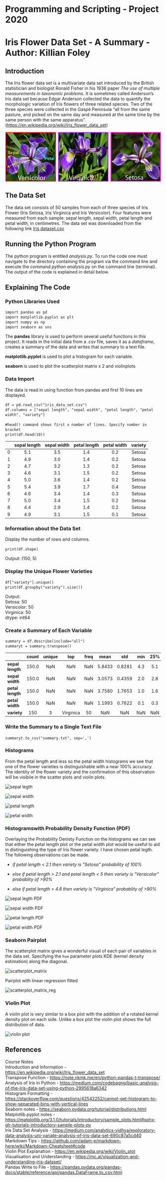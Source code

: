 # Programming and Scripting - Project 2020
# Iris Flower Data Set - A Summary - Author: Killian Foley

## Introduction
The Iris flower data set is a multivariate data set introduced by the British statistician and biologist Ronald Fisher in his 1936 paper *The use of multiple measurements in taxonomic problems*. It is sometimes called Anderson’s Iris data set because Edgar Anderson collected the data to quantify the morphologic variation of Iris flowers of three related species. Two of the three species were collected in the Gaspé Peninsula “all from the same pasture, and picked on the same day and measured at the same time by the same person with the same apparatus”. (https://en.wikipedia.org/wiki/Iris_flower_data_set)

![flowers](Images/iris_varieties.png)

## The Data Set
The data set consists of 50 samples from each of three species of Iris Flower (Iris Setosa, Iris Virginica and Iris Versicolor). Four features were measured from each sample: sepal length, sepal width, petal length and petal width, in centimetres. The data set was downloaded from the following link [Iris dataset.csv](https://tableconvert.com/?output=csv)

## Running the Python Program
The python program is entitled *analysis.py*. To run the code one must navigate to the directory containing the program via the command line and execute the command *python analysis.py* on the command line (terminal). The output of the code is explained in detail below.

## Explaining The Code
### Python Libraries Used
```
import pandas as pd 
import matplotlib.pyplot as plt
import numpy as np
import seaborn as sns
```  

The **pandas** library is used to perform several useful functions in this project. It reads in the initial data from a .csv file, saves it as a *dataframe*, creates a summary of the data and writes that summary to a text file.  
  
**matplotlib.pyplot** is used to plot a histogram for each variable.  
  
**seaborn** is used to plot the scatterplot matrix x 2 and violinplots

### Data Import
The data is read in using function from pandas and first 10 lines are displayed.  
```
df = pd.read_csv("iris_data_set.csv")  
df.columns = ["sepal length", "sepal width", "petal length", "petal width", "variety"]

#head() command shows first x number of lines. Specify number in bracket  
print(df.head(10))  
```
  
|   | sepal length  | sepal width  | petal length  | petal width |variety|
|---|:-------------:|:------------:|:-------------:|:-----------:|:-----:|
| 0           | 5.1          |3.5          | 1.4          |0.2  |Setosa|  
| 1           | 4.9          |3.0          | 1.4          |0.2  |Setosa|  
| 2           | 4.7          |3.2          | 1.3         | 0.2  |Setosa|  
| 3           | 4.6          |3.1          | 1.5         | 0.2  |Setosa|  
| 4           | 5.0          |3.6          | 1.4         | 0.2  |Setosa|  
| 5           | 5.4          |3.9          | 1.7         | 0.4  |Setosa|  
| 6           | 4.6          |3.4          | 1.4         | 0.3  |Setosa|  
| 7           | 5.0          |3.4          | 1.5         | 0.2  |Setosa|  
| 8           | 4.4          |2.9          | 1.4         | 0.2  |Setosa|  
| 9           | 4.9          |3.1          | 1.5         | 0.1  |Setosa|  
  
### Information about the Data Set
Display the number of rows and columns.  
  
`print(df.shape)`  
  
Output: (150, 5)
  
### Display the Unique Flower Varieties
```
df["variety"].unique()  
print(df.groupby("variety").size())
```
Output:  
Setosa:  50  
Versicolor: 50  
Virginica:  50  
dtype:  int64  

### Create a Summary of Each Variable
```
summary = df.describe(include="all")  
summaryt = summary.transpose()  
```  
|           |count    |unique | top | freq | mean     |std  |min  |25%   |50%  |75%  |max
|    ---    |:---:|:---:|:---:|:---:|:---:|:---:|:---:|:---:|:---:|:---:|:---:   
**sepal length**  |150.0 | NaN | NaN | NaN |5.8433  |0.8281  |4.3  |5.1  |5.80  |6.4  |7.9
**sepal width**   |150.0 | NaN | NaN | NaN  |3.0573  |0.4359  |2.0  |2.8  |3.00  |3.3  |4.4
**petal length**  |150.0 | NaN | NaN | NaN  |3.7580  |1.7653  |1.0  |1.6  |4.35  |5.1  |6.9
**petal width**   |150.0 | NaN | NaN | NaN  |1.1993  |0.7622  |0.1  |0.3  |1.30  |1.8  |2.5
**variety** |150 | 3 | Virginica | 50 | NaN | NaN | NaN | NaN | NaN | NaN | NaN
  
### Write the Summary to a Single Text File
```summaryt.to_csv("summary.txt", sep=',')```
### Histograms
From the petal length and less so the petal width histograms we see that one of the flower varieties is distinguishable with a near 100% accuracy. The identity of the flower variety and the confirmation of this observation will be visibile in the scatter plots and violin plots.  
    
![sepal legth](sepal_length.png)  
  
![sepal width](sepal_width.png)  
  
![petal length](petal_length.png)  
  
![petal width](petal_width.png)  
  
### Histogramswith Probability Density Function (PDF)
Overlaying the Probability Denisty Function on the histograms we can see that either the petal length plot or the petal width plot would be useful to aid in distinguishing the type of Iris flower variety. I have chosen petal legth. The following observations can be made.  
* *if petal length < 2.1 then variety is "Setosa" probability of 100%*  
  
* *else if petal length > 2.1 and petal length < 5 then variety is "Versicolor" probablity of >90%*  
  
* *else if petal length > 4.8 then variety is "Virginica" probablity of >90%*  
    
![sepal legth PDF](sepal_length_PDF.png)  
  
![sepal width PDF](sepal_width_PDF.png)  
  
![petal length PDF](petal_length_PDF.png)  
  
![petal width PDF](petal_width_PDF.png)  
  
### Seaborn Pairplot
The scatterplot matrix gives a wonderful visual of each pair of variables in the data set. Specifying the `hue` parameter plots KDE (kernel density estimation) along the diagonal.  
  
![scatterplot_matrix](scatterplot_matrix.png)
  
Pairplot with linear regression fitted  
  
![scatterplot_matrix_reg](scatterplot_matrix_regression.png)

### Violin Plot
A violin plot is very similar to a box plot with the addition of a rotated kernel density plot on each side. Unlike a box plot the violin plot shows the full distribution of data.  
  
![violin plot](violinplot.png)

## References
Course Notes  
Introduction and Information - https://en.wikipedia.org/wiki/Iris_flower_data_set  
Transpose Function - https://note.nkmk.me/en/python-pandas-t-transpose/  
Analysis of Iris in Python - https://medium.com/codebagng/basic-analysis-of-the-iris-data-set-using-python-2995618a6342  
Histogram Formatting - https://stackoverflow.com/questions/42542252/cannot-get-histogram-to-show-separated-bins-with-vertical-lines  
Seaborn notes - https://seaborn.pydata.org/tutorial/distributions.html  
Matplotlib.pyplot notes - https://matplotlib.org/3.1.0/tutorials/introductory/sample_plots.html#sphx-glr-tutorials-introductory-sample-plots-py  
Iris Data Set Analysis - https://medium.com/analytics-vidhya/exploratory-data-analysis-uni-variate-analysis-of-iris-data-set-690c87a5cd40  
Markdown Tips - https://github.com/adam-p/markdown-here/wiki/Markdown-Cheatsheet#code  
Violin Plot Explanation - https://en.wikipedia.org/wiki/Violin_plot  
Visualisation and Understanding - https://mc.ai/visualization-and-understanding-iris-dataset/  
Pandas Write to File - https://pandas.pydata.org/pandas-docs/stable/reference/api/pandas.DataFrame.to_csv.html  
